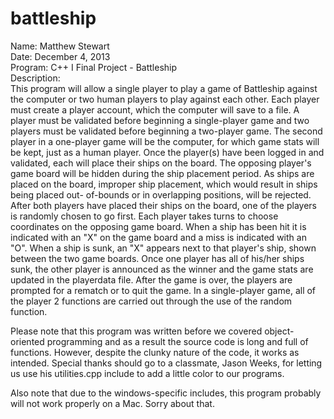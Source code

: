 battleship
==========

Name: Matthew Stewart<br>
Date: December 4, 2013<br>
Program: C++ I Final Project - Battleship<br>
Description:<br>
  This program will allow a single player to play a game of Battleship
against the computer or  two human players to play against each other.
Each player must create a player account, which the computer will save
to a file.  A player must be validated before beginning a single-player
game and two players must be validated before beginning a two-player
game.  The second player in a one-player game will be the computer,
for which game stats will be kept, just as a human player.  Once the
player(s) have been logged in and validated, each will place their
ships on the board.  The opposing player's game board will be hidden
during the ship placement period.  As ships are placed on the board,
improper ship placement, which would result in ships being placed out-
of-bounds or in overlapping positions, will be rejected.  After both players
have placed their	ships on the board, one of the players is randomly chosen
to go first. Each player takes turns to choose coordinates on the opposing game
board.  When a ship has been hit it is indicated with an "X" on the 
game board and a miss is indicated with an "O".  When a ship is sunk,
an "X" appears next to that player's ship, shown between the two game
boards.  Once one player has all of his/her ships sunk, the other player
is announced as the winner and the game stats are updated in the
playerdata file.  After the game is over, the players are prompted for
a rematch or to quit the game.  In a single-player game, all of the 
player 2 functions are carried out through the use of the random function.

Please note that this program was written before we covered object-oriented
programming and as a result the source code is long and full of functions.
However, despite the clunky nature of the code, it works as intended.
Special thanks should go to a classmate, Jason Weeks, for letting us use his
utilities.cpp include to add a little color to our programs.

Also note that due to the windows-specific includes, this program probably will
not work properly on a Mac. Sorry about that.
